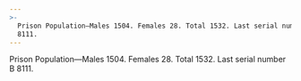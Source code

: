```yaml
---
>-
  Prison Population—Males 1504. Females 28. Total 1532. Last serial number B
  8111.
---
```


Prison Population—Males 1504. Females 28. Total 1532. Last serial number B 8111.